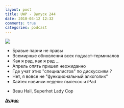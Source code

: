 ```yaml
---
layout: post
title: UWP - Выпуск 244
date: 2010-04-12 12:32
comments: true
categories: podcast
---
```

![](https://podcast.umputun.com/images/uwp/uwp244.jpg)


- Бравые парни не правы
- Всемирные обновления всех подкаст-терминалов
- Кая я рад, как я рад ...
- Апрель опять пришел неожиданно
- Где учат этих "специалистов" по дискуссиям ?
- Нет, я вовсе не "функциональный алкоголик"
- Хайтек новинки недели: пылесос и iPad


* Beau Hall, Superhot Lady Cop

[**Аудио**](http://archive.rucast.net/uwp/media/ump_podcast244.mp3)
<audio src="http://archive.rucast.net/uwp/media/ump_podcast244.mp3" preload="none">
